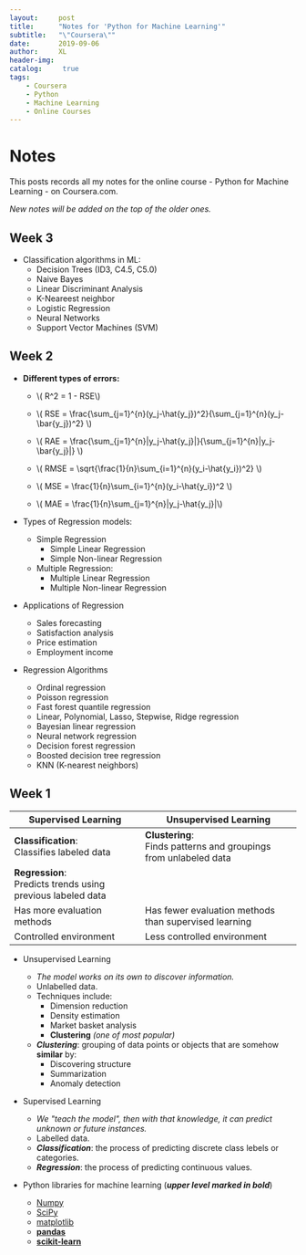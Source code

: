 ```yaml
---
layout:     post
title:      "Notes for 'Python for Machine Learning'"
subtitle:   "\"Coursera\""
date:       2019-09-06
author:     XL
header-img: 
catalog: 	 true
tags:
    - Coursera
    - Python
    - Machine Learning
    - Online Courses
---
```


# Notes 

This posts records all my notes for the online course - Python for Machine Learning - on Coursera.com.

*New notes will be added on the top of the older ones.*


## Week 3

- Classification algorithms in ML:
	- Decision Trees (ID3, C4.5, C5.0)
	- Naive Bayes
	- Linear Discriminant Analysis
	- K-Neareest neighbor
	- Logistic Regression
	- Neural Networks
	- Support Vector Machines (SVM)


## Week 2

- **Different types of errors:**
	- \\( R^2 = 1 - RSE\\)

	- \\( RSE = \frac{\sum_{j=1}^{n}(y_j-\hat{y_j})^2}{\sum_{j=1}^{n}(y_j-\bar{y_j})^2} \\)


	- \\( RAE = \frac{\sum_{j=1}^{n}|y_j-\hat{y_j}|}{\sum_{j=1}^{n}|y_j-\bar{y_j}|} \\)


	- \\( RMSE = \sqrt{\frac{1}{n}\sum_{i=1}^{n}(y_i-\hat{y_i})^2} \\)


	- \\( MSE = \frac{1}{n}\sum_{i=1}^{n}(y_i-\hat{y_i})^2 \\)


	- \\( MAE = \frac{1}{n}\sum_{j=1}^{n}|y_j-\hat{y_j}|\\)
<!--
\\[ MSE = \frac{1}{n} \\]
-->

- Types of Regression models:
	- Simple Regression
		- Simple Linear Regression
		- Simple Non-linear Regression
	- Multiple Regression:
		- Multiple Linear Regression
		- Multiple Non-linear Regression

- Applications of Regression
	- Sales forecasting
	- Satisfaction analysis
	- Price estimation
	- Employment income

- Regression Algorithms
	- Ordinal regression
	- Poisson regression
	- Fast forest quantile regression
	- Linear, Polynomial, Lasso, Stepwise, Ridge regression
	- Bayesian linear regression
	- Neural network regression
	- Decision forest regression
	- Boosted decision tree regression
	- KNN (K-nearest neighbors)


## Week 1

| **Supervised Learning**                                     | **Unsupervised Learning**                                        |
|---------------------------------------------------------|--------------------------------------------------------------|
| **Classification**:<br/> Classifies labeled data                 | **Clustering**:<br/> Finds patterns and groupings from unlabeled data |
| **Regression**:<br/> Predicts trends using previous labeled data |                                                              |
| Has more evaluation methods                             | Has fewer evaluation methods than supervised learning        |
| Controlled environment                                  | Less controlled environment                                  |

- Unsupervised Learning
	- *The model works on its own to discover information.*
	- Unlabelled data.
	- Techniques include:
		- Dimension reduction
		- Density estimation
		- Market basket analysis
		- **Clustering**  *(one of most popular)*
	- ***Clustering***: grouping of data points or objects that are somehow **similar** by:
		- Discovering structure
		- Summarization
		- Anomaly detection


- Supervised Learning
	- *We "teach the model", then with that knowledge, it can predict unknown or future instances.*
	- Labelled data. 
	- ***Classification***: the process of predicting discrete class lebels or categories.
	- ***Regression***: the process of predicting continuous values.

- Python libraries for machine learning (***upper level marked in bold***)
	- [Numpy](https://numpy.org/)
	- [SciPy](https://www.scipy.org/)
	- [matplotlib](https://matplotlib.org/)
	- [**pandas**](https://pandas.pydata.org/)
	- [**scikit-learn**](https://scikit-learn.org/stable/)

